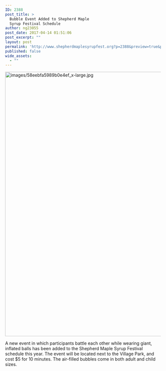 ```yaml
---
ID: 2388
post_title: >
  Bubble Event Added to Shepherd Maple
  Syrup Festival Schedule
author: ng23055
post_date: 2017-04-14 01:51:06
post_excerpt: ""
layout: post
permalink: 'http://www.shepherdmaplesyrupfest.org?p=2388&preview=true&preview_id=2388'
published: false
wide_assets:
  - ""
---
```

<p><img src="http://www.shepherdmaplesyrupfest.org/wp-content/uploads/2017/04/images2F58eebfa5989b0e4ef_x-large.jpg" width="965" height="853" alt="images/58eebfa5989b0e4ef_x-large.jpg" title="null"></p>
<p>A new event in which participants battle each other while wearing giant, inflated balls has been added to the Shepherd Maple Syrup Festival schedule this year. The event will be located next to the Village Park, and cost $5 for 10 minutes. The air-filled bubbles come in both adult and child sizes.</p>